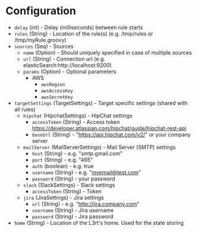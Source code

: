 
# Configuration

* `delay` (int) - Delay (milliseconds) between rule starts 
* `rules` (String) - Location of the rule(s) (e.g. /tmp/rules or /tmp/myRule.groovy) 
* `sources` (Seq) - Sources 
	* `name` (Option) - Should uniquely specified in case of multiple sources 
	* `url` (String) - Connection url (e.g. elasticSearch:http://localhost:9200) 
	* `params` (Option) - Optional parameters
		* AWS 
			* `awsRegion` 
			* `awsAccessKey` 
			* `awsSecretKey` 
* `targetSettings` (TargetSettings) - Target specific settings (shared with all rules) 
	* `hipchat` (HipchatSettings) - HipChat settings 
		* `accessToken` (String) - Access token https://developer.atlassian.com/hipchat/guide/hipchat-rest-api 
		* `baseUrl` (String) - "https://api.hipchat.com/v2/" or your company server 
	* `mailServer` (MailServerSettings) - Mail Server (SMTP) settings 
		* `host` (String) - e.g. "smtp.gmail.com" 
		* `port` (String) - e.g. "465" 
		* `auth` (boolean) - e.g. true 
		* `username` (String) - e.g. "myemail@test.com" 
		* `password` (String) - your password 
	* `slack` (SlackSettings) - Slack settings 
		* `accessToken` (String) - Token 
	* `jira` (JiraSettings) - Jira settings 
		* `url` (String) - e.g. "http://jira.company.com" 
		* `username` (String) - Jira username 
		* `password` (String) - Jira password 
* `home` (String) - Location of the L3rt's home. Used for the state storing 

    